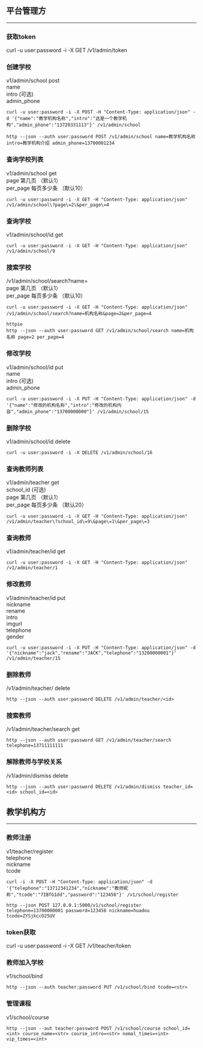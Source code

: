平台管理方
------
******

### 获取token
curl -u user:password -i -X GET /v1/admin/token

### 创建学校
v1/admin/school   post    
name  
intro (可选)  
admin_phone  

    curl -u user:password -i -X POST -H "Content-Type: application/json" -d '{"name":"教学机构名称","intro":"这是一个教学机构","admin_phone":"13720331113"}' /v1/admin/school

    http --json --auth user:password POST /v1/admin/school name=教学机构名称 intro=教学机构介绍 admin_phone=13700001234

### 查询学校列表
v1/admin/school   get  
page   第几页  （默认1）  
per_page   每页多少条  （默认10）

    curl -u user:password -i -X GET -H "Content-Type: application/json" /v1/admin/school\?page\=2\&per_page\=4

### 查询学校
v1/admin/school/id   get  

    curl -u user:password -i -X GET -H "Content-Type: application/json" /v1/admin/school/9

### 搜索学校
/v1/admin/school/search?name=  
page   第几页  （默认1）  
per_page   每页多少条  （默认10）

    curl -u user:password -i -X GET -H "Content-Type: application/json" /v1/admin/school/search?name=机构名称&page=2&per_page=4

    httpie
    http --json --auth user:password GET /v1/admin/school/search name=机构名称 page=2 per_page=4  


### 修改学校
v1/admin/school/id   put  
name  
intro (可选)  
admin_phone  

    curl -u user:password -i -X PUT -H "Content-Type: application/json" -d '{"name":"修改的机构名称","intro":"修改的机构内容","admin_phone":"13700000000"}' /v1/admin/school/15


### 删除学校
v1/admin/school/id   delete  

    curl -u user:password -i -X DELETE /v1/admin/school/16


### 查询教师列表
v1/admin/teacher   get  
school_id (可选)  
page   第几页  （默认1）  
per_page   每页多少条  （默认20）

    curl -u user:password -i -X GET -H "Content-Type: application/json" /v1/admin/teacher\?school_id\=9\&page\=1\&per_page\=3


### 查询教师
v1/admin/teacher/id   get

    curl -u user:password -i -X GET -H "Content-Type: application/json" /v1/admin/teacher/1

### 修改教师
v1/admin/teacher/id   put  
nickname  
rename  
intro  
imgurl  
telephone  
gender  

    curl -u user:password -i -X PUT -H "Content-Type: application/json" -d '{"nickname":"jack","rename":"JACK","telephone":"13200000001"}' /v1/admin/teacher/15 


### 删除教师
/v1/admin/teacher/<id> delete  

    http --json --auth user:password DELETE /v1/admin/teacher/<id>


### 搜索教师
/v1/admin/teacher/search  get  

    http --json --auth user:password GET /v1/admin/teacher/search telephone=13711111111


### 解除教师与学校关系
/v1/admin/dismiss   delete  

    http --json --auth user:password DELETE /v1/admin/dismiss teacher_id=<id> school_id=<id>



教学机构方
------
******

### 教师注册
v1/teacher/register  
telephone  
nickname  
tcode  

    curl -i -X POST -H "Content-Type: application/json" -d '{"telephone":"13712341234","nickname":"教师昵称","tcode":"7IBfG1dd","password":"123456"}' /v1/school/register

    http --json POST 127.0.0.1:5000/v1/school/register telephone=13700000001 password=123456 nickname=huadou tcode=ZYSjkccO25UV


### token获取
curl -u user:password -i -X GET /v1/teacher/token


### 教师加入学校
v1/school/bind

    http --json --auth teacher:password PUT /v1/school/bind tcode=<str>


### 管理课程
v1/school/course

    http --json --aut teacher:password POST /v1/school/course school_id=<int> course_name=<str> course_intro=<str> nomal_times=<int> vip_times=<int>
